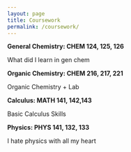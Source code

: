 ```yaml
---
layout: page
title: Coursework
permalink: /coursework/
---
```


**General Chemistry: CHEM 124, 125, 126**

What did I learn in gen chem


**Organic Chemistry: CHEM 216, 217, 221**

Organic Chemistry + Lab


**Calculus: MATH 141, 142,143**

Basic Calculus Skills


**Physics: PHYS 141, 132, 133**

I hate physics with all my heart 
